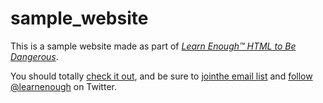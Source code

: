 # sample_website

This is a sample website made as part of [*Learn Enough™ HTML to Be
Dangerous*](https://www.learnenough.com/html-tutorial).

You should totally [check it out](https://www.learnenough.com/html-tutorial),
and be sure to [jointhe email list](https://www.learnenough.com/#email_list) and
[follow @learnenough](http://twitter.com/learnenough) on Twitter.
